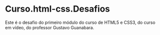 # Curso.html-css.Desafios
Este é o desafio do primeiro módulo do curso de HTML5 e CSS3, do curso em vídeo, do professor Gustavo Guanabara.
